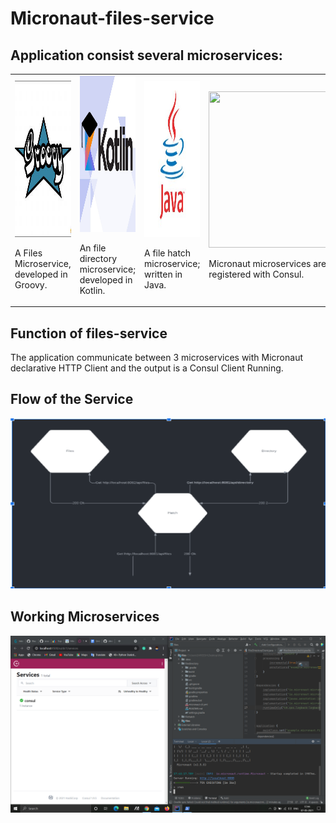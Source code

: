 # Micronaut-files-service
 
## Application consist several microservices:

<table>
<tr>
<td>
      <img src="groovy.png"/width="250" height="250"/>
  
  A Files Microservice, developed in Groovy.

<p align="center">

</p>
</td>

<td>
     <img src="kotlin.png"/width="250" height="250"/>
  
  An file directory  microservice; developed in Kotlin.
<p align="center">

</p>
</td>

<td>
    <img src="java.png"/width="250" height="250"/>
  
  
   A file hatch microservice; written in Java.
   
<p align="center">

</p>
</td>

<td> 
    <img src="https://avatars.githubusercontent.com/u/71398066?v=4"/width="250" height="250"/>
  
  Micronaut microservices are registered with Consul.

<p align="center">

</p>
</td>

<td>
</tr>
</table>


## Function of files-service

The application communicate between 3 microservices with Micronaut declarative HTTP Client and the output is a Consul Client Running.

## Flow of the Service

![Char](/char.png)

## Working Microservices

![char](/Working.png)

